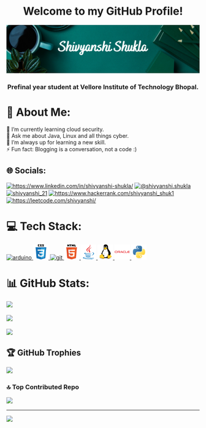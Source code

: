 <h1 align="center">Welcome to my GitHub Profile! </h1>

![logo](https://github.com/shivyanshi/shivyanshi/blob/main/banner.png)


<h3 align="center">Prefinal year student at Vellore Institute of Technology Bhopal.</h3>

# 💫 About Me:
🌱 I’m currently learning cloud security.<br>💬 Ask me about Java, Linux and all things cyber.<br>🤝 I’m always up for learning a new skill.<br>⚡ Fun fact: Blogging is a conversation, not a code  :)


## 🌐 Socials:
<p align="left">
<a href="https://linkedin.com/in/https://www.linkedin.com/in/shivyanshi-shukla/" target="blank"><img align="center" src="https://raw.githubusercontent.com/rahuldkjain/github-profile-readme-generator/master/src/images/icons/Social/linked-in-alt.svg" alt="https://www.linkedin.com/in/shivyanshi-shukla/" height="30" width="40" /></a>
<a href="https://medium.com/@shivyanshi.shukla" target="blank"><img align="center" src="https://raw.githubusercontent.com/rahuldkjain/github-profile-readme-generator/master/src/images/icons/Social/medium.svg" alt="@shivyanshi.shukla" height="30" width="40" /></a>
<a href="https://www.codechef.com/users/shivyanshi_21" target="blank"><img align="center" src="https://cdn.jsdelivr.net/npm/simple-icons@3.1.0/icons/codechef.svg" alt="shivyanshi_21" height="30" width="40" /></a>
<a href="https://www.hackerrank.com/https://www.hackerrank.com/shivyanshi_shuk1" target="blank"><img align="center" src="https://raw.githubusercontent.com/rahuldkjain/github-profile-readme-generator/master/src/images/icons/Social/hackerrank.svg" alt="https://www.hackerrank.com/shivyanshi_shuk1" height="30" width="40" /></a>
<a href="https://www.leetcode.com/https://leetcode.com/shivyanshi/" target="blank"><img align="center" src="https://raw.githubusercontent.com/rahuldkjain/github-profile-readme-generator/master/src/images/icons/Social/leet-code.svg" alt="https://leetcode.com/shivyanshi/" height="30" width="40" /></a>
</p>

# 💻 Tech Stack:
<p align="left"> <a href="https://www.arduino.cc/" target="_blank" rel="noreferrer"> <img src="https://cdn.worldvectorlogo.com/logos/arduino-1.svg" alt="arduino" width="40" height="40"/> </a> <a href="https://www.w3schools.com/css/" target="_blank" rel="noreferrer"> <img src="https://raw.githubusercontent.com/devicons/devicon/master/icons/css3/css3-original-wordmark.svg" alt="css3" width="40" height="40"/> </a> <a href="https://git-scm.com/" target="_blank" rel="noreferrer"> <img src="https://www.vectorlogo.zone/logos/git-scm/git-scm-icon.svg" alt="git" width="40" height="40"/> </a> <a href="https://www.w3.org/html/" target="_blank" rel="noreferrer"> <img src="https://raw.githubusercontent.com/devicons/devicon/master/icons/html5/html5-original-wordmark.svg" alt="html5" width="40" height="40"/> </a> <a href="https://www.java.com" target="_blank" rel="noreferrer"> <img src="https://raw.githubusercontent.com/devicons/devicon/master/icons/java/java-original.svg" alt="java" width="40" height="40"/> </a> <a href="https://www.linux.org/" target="_blank" rel="noreferrer"> <img src="https://raw.githubusercontent.com/devicons/devicon/master/icons/linux/linux-original.svg" alt="linux" width="40" height="40"/> </a> <a href="https://www.oracle.com/" target="_blank" rel="noreferrer"> <img src="https://raw.githubusercontent.com/devicons/devicon/master/icons/oracle/oracle-original.svg" alt="oracle" width="40" height="40"/> </a> <a href="https://www.python.org" target="_blank" rel="noreferrer"> <img src="https://raw.githubusercontent.com/devicons/devicon/master/icons/python/python-original.svg" alt="python" width="40" height="40"/> </a> </p>

# 📊 GitHub Stats:
![](https://github-readme-stats.vercel.app/api?username=shivyanshi&theme=tokyonight&hide_border=false&include_all_commits=false&count_private=false)<br/><br/>
![](https://github-readme-streak-stats.herokuapp.com/?user=shivyanshi&theme=tokyonight&hide_border=false)<br/><br/>
![](https://github-readme-stats.vercel.app/api/top-langs/?username=shivyanshi&theme=tokyonight&hide_border=false&include_all_commits=false&count_private=false&layout=compact)

## 🏆 GitHub Trophies
![](https://github-profile-trophy.vercel.app/?username=shivyanshi&theme=tokyonight&no-frame=true&no-bg=true&margin-w=4)

### 🔝 Top Contributed Repo
![](https://github-contributor-stats.vercel.app/api?username=shivyanshi&limit=5&theme=tokyonight&combine_all_yearly_contributions=true)

---
[![](https://visitcount.itsvg.in/api?id=shivyanshi&icon=5&color=8)](https://visitcount.itsvg.in)


